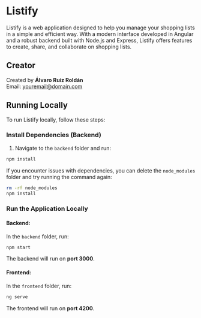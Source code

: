# Listify

Listify is a web application designed to help you manage your shopping lists in a simple and efficient way. With a modern interface developed in Angular and a robust backend built with Node.js and Express, Listify offers features to create, share, and collaborate on shopping lists.

## Creator

Created by **Álvaro Ruiz Roldán**  
Email: [youremail@domain.com](mailto:youremail@domain.com)

## Running Locally

To run Listify locally, follow these steps:

### **Install Dependencies (Backend)**

1. Navigate to the `backend` folder and run:

```bash 
npm install
```

If you encounter issues with dependencies, you can delete the `node_modules` folder and try running the command again:

```bash
rm -rf node_modules  
npm install
```

### **Run the Application Locally**

#### **Backend:**
In the `backend` folder, run:

```bash
npm start
```

The backend will run on **port 3000**.

#### **Frontend:**
In the `frontend` folder, run:

```bash
ng serve
```

The frontend will run on **port 4200**.
